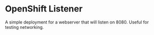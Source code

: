 # OpenShift Listener

A simple deployment for a webserver that will listen on 8080. Useful for testing
networking.
